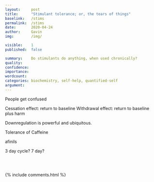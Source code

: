 ```yaml
---
layout:     post
title:      "Stimulant tolerance; or, the tears of things"
baselink:   /stims
permalink:  /stims
date:       2020-04-24
author:     Gavin   
img:        /img/

visible:    1
published:  false

summary:    Do stimulants do anything, when used chronically?
quality:    
confidence: 
importance: 
wordcount:      
categories: biochemistry, self-help, quantified-self
argument:	
---
```


<!-- Writing Checklist -->
<!-- https://roamresearch.com/#/app/gleech/page/5jHVvVI8w -->


<!-- 
> Here, the praiseworthy gets its rewards;
There are tears at the heart of things, and mortal things touch the mind.
Release your fear; this fame will bring you some safety.

<center>
	- Virgil
</center> -->

People get confused

Cessation effect: return to baseline
Withdrawal effect: return to baseline plus harm

Downregulation is powerful and ubiquitous.

Tolerance of Caffeine 

afinils

3 day cycle? 7 day?


<br><br>

{%	include comments.html	%}

<br><br>